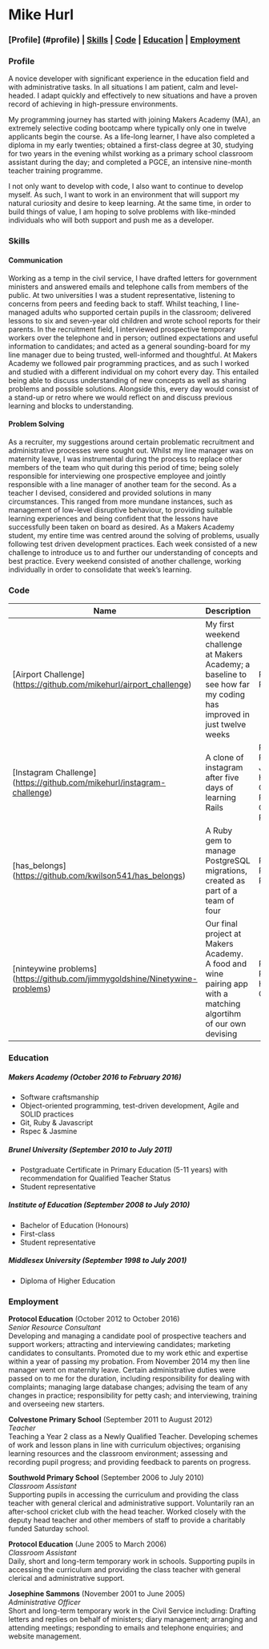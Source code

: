 # Mike Hurl

### [Profile] (#profile) | [Skills](#skills) | [Code](#code) | [Education](#education) | [Employment](#employment) 


### Profile

A novice developer with significant experience in the education field and with administrative tasks. In all situations I am patient, calm and level-headed. I adapt quickly and effectively to new situations and have a proven record of achieving in high-pressure environments.

My programming journey has started with joining Makers Academy (MA), an extremely selective coding bootcamp where typically only one in twelve applicants begin the course. As a life-long learner, I have also completed a diploma in my early twenties; obtained a first-class degree at 30, studying for two years in the evening whilst working as a primary school classroom assistant during the day; and completed a PGCE, an intensive nine-month teacher training programme.

I not only want to develop with code, I also want to continue to develop myself. As such, I want to work in an environment that will support my natural curiosity and desire to keep learning. At the same time, in order to build things of value,  I am hoping to solve problems with like-minded individuals who will both support and push me as a developer.

### Skills

#### Communication

Working as a temp in the civil service, I have drafted letters for government ministers and answered emails and telephone calls from members of the public. At two universities I was a student representative, listening to concerns from peers and feeding back to staff. Whilst teaching, I line-managed adults who supported certain pupils in the classroom; delivered lessons to six and seven-year old children and wrote school reports for their parents. In the recruitment field, I interviewed prospective temporary workers over the telephone and in person; outlined expectations and useful information to candidates; and acted as a general sounding-board for my line manager due to being trusted, well-informed and thoughtful. At Makers Academy we followed pair programming practices, and as such I worked and studied with a different individual on my cohort every day. This entailed being able to discuss understanding of new concepts as well as sharing problems and possible solutions. Alongside this, every day would consist of a stand-up or retro where we would reflect on and discuss previous learning and blocks to understanding.

#### Problem Solving

As a recruiter, my suggestions around certain problematic recruitment and administrative processes were sought out. Whilst my line manager was on maternity leave, I was instrumental during the process to replace other members of the team who quit during this period of time; being solely responsible for interviewing one prospective employee and jointly responsible with a line manager of another team for the second. As a teacher I devised, considered and provided solutions in many circumstances. This ranged from more mundane instances, such as management of low-level disruptive behaviour, to providing suitable learning experiences and being confident that the lessons have successfully been taken on board as desired. As a Makers Academy student, my entire time was centred around the solving of problems, usually following test driven development practices. Each week consisted of a new challenge to introduce us to and further our understanding of concepts and best practice. Every weekend consisted of another challenge, working individually in order to consolidate that week’s learning.

### Code

| Name | Description | Tech | Timeframe |
| --- | --- | --- | --- |
| [Airport Challenge] (https://github.com/mikehurl/airport_challenge) | My first weekend challenge at Makers Academy; a baseline to see how far my coding has improved in just twelve weeks | Ruby, RSpec | Two days |
| [Instagram Challenge] (https://github.com/mikehurl/instagram-challenge) | A clone of instagram after five days of learning Rails | Ruby on Rails, Haml, Javascript, HTML, CSS, Rspec, Capybara, PostgreSQL | Two days |
| [has_belongs] (https://github.com/kwilson541/has_belongs) | A Ruby gem to manage PostgreSQL migrations, created as part of a team of four | Ruby on Rails, RSpec | Four days |
| [ninteywine problems] (https://github.com/jimmygoldshine/Ninetywine-problems) | Our final project at Makers Academy. A food and wine pairing app with a matching algortihm of our own devising | Ruby on Rails, HTML, CSS, RSpec | Nine days |


### Education

##### Makers Academy (October 2016 to February 2016)
- Software craftsmanship
- Object-oriented programming, test-driven development, Agile and SOLID practices
- Git, Ruby & Javascript
- Rspec & Jasmine

##### Brunel University (September 2010 to July 2011)
- Postgraduate Certificate in Primary Education (5-11 years) with recommendation for Qualified Teacher Status
- Student representative

##### Institute of Education (September 2008 to July 2010)
- Bachelor of Education (Honours)
- First-class
- Student representative

##### Middlesex University (September 1998 to July 2001)
- Diploma of Higher Education

### Employment

**Protocol Education** (October 2012 to October 2016)    
*Senior Resource Consultant*  
Developing and managing a candidate pool of prospective teachers and support workers; attracting and interviewing candidates; marketing candidates to consultants. Promoted due to my work ethic and expertise within a year of passing my probation. From November 2014 my then line manager went on maternity leave. Certain administrative duties were passed on to me for the duration, including responsibility for dealing with complaints; managing large database changes; advising the team of any changes in practice; responsibility for petty cash; and interviewing, training and overseeing new starters.

**Colvestone Primary School** (September 2011 to August 2012)   
*Teacher*  
Teaching a Year 2 class as a Newly Qualified Teacher. Developing schemes of work and lesson plans in line with curriculum objectives; organising learning resources and the classroom environment; assessing and recording pupil progress; and providing feedback to parents on progress.

**Southwold Primary School** (September 2006 to July 2010)   
*Classroom Assistant*  
Supporting pupils in accessing the curriculum and providing the class teacher with general clerical and administrative support. Voluntarily ran an after-school cricket club with the head teacher. Worked closely with the deputy head teacher and other members of staff to provide a charitably funded Saturday school.

**Protocol Education** (June 2005 to March 2006)   
*Classroom Assistant*  
Daily, short and long-term temporary work in schools. Supporting pupils in accessing the curriculum and providing the class teacher with general clerical and administrative support.

**Josephine Sammons** (November 2001 to June 2005)   
*Administrative Officer*  
Short and long-term temporary work in the Civil Service including: Drafting letters and replies on behalf of ministers; diary management; arranging and attending meetings; responding to emails and telephone enquiries; and website management.
